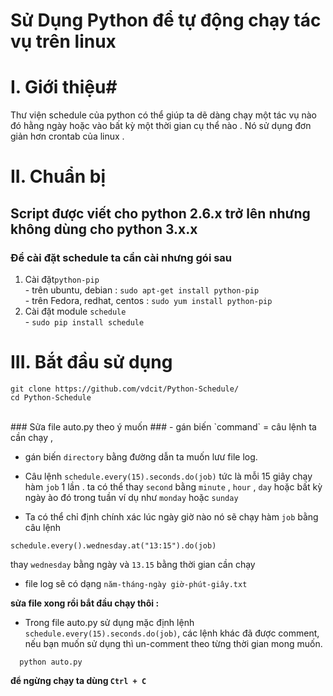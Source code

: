 Sử Dụng Python để tự động chạy tác vụ trên linux
================================================

# I. Giới thiệu#
  Thư viện schedule của python có thể giúp ta dẽ dàng chạy một tác vụ nào đó hằng ngày hoặc vào bất kỳ một thời gian cụ thể nào . Nó sử dụng đơn giản hơn crontab của linux .

# II. Chuẩn bị #
## Script được viết cho python 2.6.x trở lên nhưng không dùng cho python 3.x.x ##
### Để cài đặt schedule ta cần cài nhưng gói sau ###
  1. Cài đặt`python-pip` <br>
    - trên ubuntu, debian : `sudo apt-get install python-pip` <br>
    - trên Fedora, redhat, centos : `sudo yum install python-pip` <br>
  2. Cài đặt module `schedule` <br>
    - `sudo pip install schedule` <br>

# III. Bắt đầu sử dụng
  ```
  git clone https://github.com/vdcit/Python-Schedule/
  cd Python-Schedule 
  ```
<br>  
### Sửa file auto.py theo ý muốn  ###
 - gán biến `command` = câu lệnh ta cần chạy ,
 
 - gán biến `directory` bằng đường dẫn ta muốn lưư file log.

 - Câu lệnh `schedule.every(15).seconds.do(job)` tức là mỗi 15 giây chạy hàm `job` 1 lần . ta có thể thay `second` bằng `minute` , `hour` , `day` hoặc bất kỳ ngày ào đó trong tuần ví dụ như `monday` hoặc `sunday`
 - Ta có thể chỉ định chính xác lúc ngày giờ nào nó sẽ chạy hàm `job` bằng câu lệnh 
```
schedule.every().wednesday.at("13:15").do(job)
```
thay `wednesday` bằng ngày và `13.15` bằng thời gian cần chạy
 - file log sẽ có dạng `năm-tháng-ngày giờ-phút-giây.txt`<br>

**sửa file xong rồi bắt đầu chạy thôi :**<br>

- Trong file auto.py sử dụng mặc định lệnh `schedule.every(15).seconds.do(job)`, các lệnh khác đã được comment, nếu bạn muốn sử dụng thì un-comment theo từng thời gian mong muốn.

```
  python auto.py
```
>>>>>>>>>>>>>>>>>>>>>>>>>>>>>>>>>>>>
**để ngừng chạy ta dùng `Ctrl + C`**

